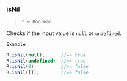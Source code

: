 ### isNil

> ```* → Boolean```

Checks if the input value is `null` or `undefined`.

`Example`

```js
R.isNil(null);      //=> true
R.isNil(undefined); //=> true
R.isNil(0);         //=> false
R.isNil([]);        //=> false
```
